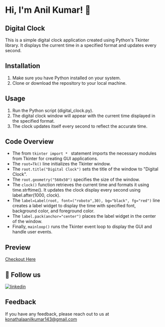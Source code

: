 # Hi, I'm Anil Kumar! 👋

## Digital Clock
This is a simple digital clock application created using Python's Tkinter library. It displays the current time in a specified format and updates every second.

## Installation
1. Make sure you have Python installed on your system.
2. Clone or download the repository to your local machine.

## Usage
1. Run the Python script (digital_clock.py).
2. The digital clock window will appear with the current time displayed in the specified format.
3. The clock updates itself every second to reflect the accurate time.

## Code Overview
- The from `tkinter import * ` statement imports the necessary modules from Tkinter for creating GUI applications.
- The `root=Tk()` line initializes the Tkinter window.
- The `root.title("Digital Clock")` sets the title of the window to "Digital Clock".
- The `root.geometry("560x50")` specifies the size of the window.
- The `clock()` function retrieves the current time and formats it using time.strftime(). It updates the clock display every second using label.after(1000, clock).
- The `label=Label(root, font=("roboto",30), bg="black", fg="red")` line creates a label widget to display the time with specified font, background color, and foreground color.
- The `label.pack(anchor="center")` places the label widget in the center of the window.
- Finally, `mainloop()` runs the Tkinter event loop to display the GUI and handle user events.

## Preview
[Checkout Here](https://weekday-finder-anilkumar.streamlit.app/)

## 🔗 Follow us
[![linkedin](https://img.shields.io/badge/linkedin-0A66C2?style=for-the-badge&logo=linkedin&logoColor=white)](https://www.linkedin.com/in/anilkumarkonathala/)

## Feedback
If you have any feedback, please reach out to us at konathalaanilkumar143@gmail.com
